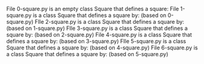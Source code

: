 File 0-square.py is an empty class Square that defines a square:
File 1-square.py is a class Square that defines a square by: (based on 0-square.py)
FIle 2-square.py is a class Square that defines a square by: (based on 1-square.py)
FIle 3-square.py is a class Square that defines a square by: (based on 2-square.py)
File 4-square.py is a class Square that defines a square by: (based on 3-square.py)
FIle 5-square.py is a class Square that defines a square by: (based on 4-square.py)
File 6-square.py is a class Square that defines a square by: (based on 5-square.py)

